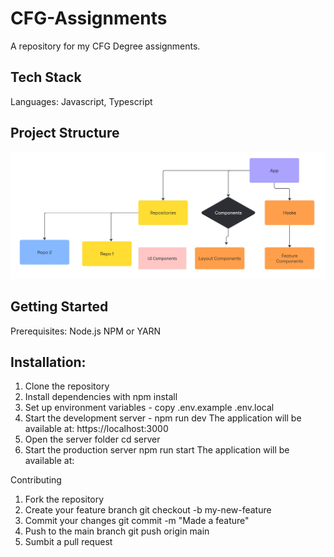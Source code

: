 # CFG-Assignments
A repository for my CFG Degree assignments. 

## Tech Stack
Languages: Javascript, Typescript

## Project Structure
![Alt text](https://github.com/elifxo/CFG-Assignments/blob/main/Flowchart%20(2).jpg)


## Getting Started

Prerequisites:
Node.js 
NPM or YARN

## Installation:

1. Clone the repository
2. Install dependencies with npm install
3. Set up environment variables - copy .env.example .env.local
4. Start the development server - npm run dev
The application will be available at: https://localhost:3000
5. Open the server folder cd server
6. Start the production server npm run start
   The application will be available at: 

Contributing
1. Fork the repository
2. Create your feature branch git checkout -b my-new-feature
3. Commit your changes git commit -m "Made a feature"
4. Push to the main branch git push origin main
5. Sumbit a pull request
   
